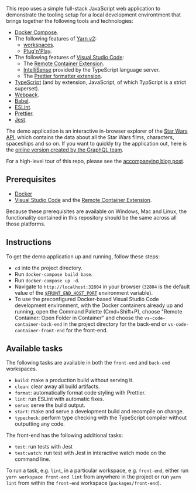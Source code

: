 This repo uses a simple full-stack JavaScript web application to demonstrate the tooling setup for a local development environtment that brings together the following tools and technologies:

- [Docker Compose](https://docs.docker.com/compose/).
- The following features of [Yarn v2](https://yarnpkg.com/):
  - [workspaces](https://yarnpkg.com/features/workspaces).
  - [Plug'n'Play](https://yarnpkg.com/features/pnp).
- The following features of [Visual Studio Code](https://code.visualstudio.com/):
  - The [Remote Container Extension](https://code.visualstudio.com/docs/remote/containers).
  - [IntelliSense](https://code.visualstudio.com/docs/editor/intellisense#_intellisense-features) provided by the TypeScript language server.
  - The [Prettier formatter extension](https://marketplace.visualstudio.com/items?itemName=esbenp.prettier-vscode).
- [TypeScript](https://www.typescriptlang.org/) (and by extension, JavaScript, of which TypScript is a strict superset).
- [Webpack](https://webpack.js.org/).
- [Babel](https://babeljs.io/).
- [ESLint](https://eslint.org/).
- [Prettier](https://prettier.io/).
- [Jest](https://jestjs.io/).

The demo application is an interactive in-browser explorer of the [Star Wars API](https://swapi.co/), which contains the data about all the Star Wars films, characters, spaceships and so on.
If you want to quickly try the application out, here is the [online version created by the GraphQL team](http://graphql.org/swapi-graphql).

For a high-level tour of this repo, please see the [accompanying blog post](https://www.huy.dev/yarn-v2-workspace-docker-vs-code-2020-03-23/).

## Prerequisites

- [Docker](https://docs.docker.com/install/)
- [Visual Studio Code](https://code.visualstudio.com/Download) and the [Remote Container Extension](https://marketplace.visualstudio.com/items?itemName=ms-vscode-remote.remote-containers).

Because these prerequisites are available on Windows, Mac and Linux, the functionality contained in this repository should be the same across all those platforms.

## Instructions

To get the demo application up and running, follow these steps:

- `cd` into the project directory.
- Run `docker-compose build base`.
- Run `docker-compose up -d`.
- Navigate to `http://localhost:32804` in your browser
  (`32804` is the default value of the [`$FRONT_END_HOST_PORT`](.env) environment variable).
- To use the preconfigured Docker-based Visual Studio Code development environment, with the Docker containers already up and running, open the Command Palette (Cmd+Shift+P), choose "Remote Container: Open Folder in Container" and choose the `vs-code-container-back-end` in the project directory for the back-end or `vs-code-container-front-end` for the front-end.

## Available tasks

The following tasks are available in both the `front-end` and `back-end` workspaces.

- `build`: make a production build without serving it.
- `clean`: clear away all build artifacts.
- `format`: automatically format code styling with Prettier.
- `lint`: run ESLint with automatic fixes.
- `serve`: serve the build output.
- `start`: make and serve a development build and recompile on change.
- `typecheck`: perform type checking with the TypeScript compiler without outputting any code.

The front-end has the following additional tasks:

- `test`: run tests with Jest
- `test:watch`: run test with Jest in interactive watch mode on the command line.

To run a task, e.g. `lint`, in a particular workspace, e.g. `front-end`, either run `yarn workspace front-end lint` from anywhere in the project or run `yarn lint` from within the `front-end` workspace (`packages/front-end`).
